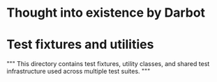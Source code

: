 # Thought into existence by Darbot
# Test fixtures and utilities
"""
This directory contains test fixtures, utility classes,
and shared test infrastructure used across multiple test suites.
"""
